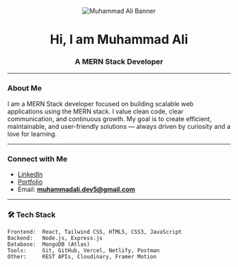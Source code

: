 <!-- GitHub Profile README | github.com/mali14655 -->
<p align="center">
  <img src="https://github.com/mali14655/mali14655/blob/main/Banner.png?raw=true" alt="Muhammad Ali Banner" />
</p>

<h1 align="center">Hi, I am Muhammad Ali</h1>
<h3 align="center">A MERN Stack Developer</h3>



---

###  About Me

I am a MERN Stack developer focused on building scalable web applications using the MERN stack. I value clean code, clear communication, and continuous growth. My goal is to create efficient, maintainable, and user-friendly solutions — always driven by curiosity and a love for learning.

---

###  Connect with Me

-  [LinkedIn](https://www.linkedin.com/in/muhammadali-dev5)
-  [Portfolio](https://muhammadali-portfolio.vercel.app/)
-  Email: **muhammadali.dev5@gmail.com**
  

---

### 🛠️ Tech Stack

```text
Frontend:  React, Tailwind CSS, HTML5, CSS3, JavaScript  
Backend:   Node.js, Express.js  
Database:  MongoDB (Atlas)  
Tools:     Git, GitHub, Vercel, Netlify, Postman  
Other:     REST APIs, Cloudinary, Framer Motion

